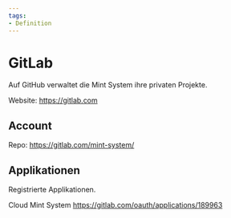 ```yaml
---
tags:
- Definition
---
```

# GitLab

Auf GitHub verwaltet die Mint System ihre privaten Projekte.

Website: <https://gitlab.com>

## Account


Repo: <https://gitlab.com/mint-system/>

## Applikationen

Registrierte Applikationen.

Cloud Mint System <https://gitlab.com/oauth/applications/189963>